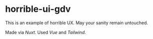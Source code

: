 # horrible-ui-gdv
This is an example of horrible UX. May your sanity remain untouched.

Made via *Nuxt*. Used *Vue* and *Tailwind*.
